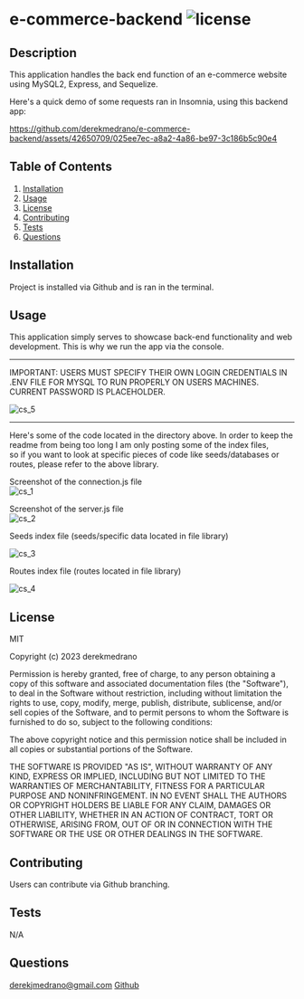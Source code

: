 # e-commerce-backend ![license](https://img.shields.io/badge/license-MIT-blue)

## Description
This application handles the back end function of an e-commerce website using MySQL2, Express, and Sequelize.

Here's a quick demo of some requests ran in Insomnia, using this backend app:



https://github.com/derekmedrano/e-commerce-backend/assets/42650709/025ee7ec-a8a2-4a86-be97-3c186b5c90e4



## Table of Contents
1. [Installation](#installation)
2. [Usage](#usage)
3. [License](#license)
4. [Contributing](#contributing)
5. [Tests](#tests)
6. [Questions](#questions)

## Installation
Project is installed via Github and is ran in the terminal.

## Usage
This application simply serves to showcase back-end functionality and web development. This is why we run the app via the console.

<hr>

IMPORTANT: USERS MUST SPECIFY THEIR OWN LOGIN CREDENTIALS IN .ENV FILE FOR MYSQL TO RUN PROPERLY ON USERS MACHINES. CURRENT PASSWORD IS PLACEHOLDER.

![cs_5](https://github.com/derekmedrano/e-commerce-backend/assets/42650709/5f945372-de20-44bb-991c-114468ed5259)

<hr>
Here's some of the code located in the directory above. In order to keep the readme from being too long I am only posting some of the index files, <br>
so if you want to look at specific pieces of code like seeds/databases or routes, please refer to the above library. <br>

Screenshot of the connection.js file <br>
![cs_1](https://github.com/derekmedrano/e-commerce-backend/assets/42650709/77ced084-f89a-46d8-84b6-14c12650d2f1)

Screenshot of the server.js file <br>
![cs_2](https://github.com/derekmedrano/e-commerce-backend/assets/42650709/24b6f385-5cb6-464c-9e28-8419e4fb0788)

Seeds index file (seeds/specific data located in file library) <br>

![cs_3](https://github.com/derekmedrano/e-commerce-backend/assets/42650709/ebea9874-7e6c-4860-b7fb-b503c623b37e)

Routes index file (routes located in file library) <br>

![cs_4](https://github.com/derekmedrano/e-commerce-backend/assets/42650709/078f3c6e-ee4b-4355-881b-b999c2c40390)

## License
MIT


Copyright (c) 2023 derekmedrano

Permission is hereby granted, free of charge, to any person obtaining a copy of this software and associated documentation files (the "Software"), to deal in the Software without restriction, including without limitation the rights to use, copy, modify, merge, publish, distribute, sublicense, and/or sell copies of the Software, and to permit persons to whom the Software is furnished to do so, subject to the following conditions:

The above copyright notice and this permission notice shall be included in all copies or substantial portions of the Software.

THE SOFTWARE IS PROVIDED "AS IS", WITHOUT WARRANTY OF ANY KIND, EXPRESS OR IMPLIED, INCLUDING BUT NOT LIMITED TO THE WARRANTIES OF MERCHANTABILITY, FITNESS FOR A PARTICULAR PURPOSE AND NONINFRINGEMENT. IN NO EVENT SHALL THE AUTHORS OR COPYRIGHT HOLDERS BE LIABLE FOR ANY CLAIM, DAMAGES OR OTHER LIABILITY, WHETHER IN AN ACTION OF CONTRACT, TORT OR OTHERWISE, ARISING FROM, OUT OF OR IN CONNECTION WITH THE SOFTWARE OR THE USE OR OTHER DEALINGS IN THE SOFTWARE.


## Contributing
Users can contribute via Github branching.

## Tests
N/A

## Questions
derekjmedrano@gmail.com
[Github](www.github.com/derekmedrano)

